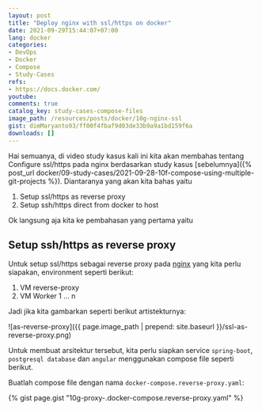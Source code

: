 ```yaml
---
layout: post
title: "Deploy nginx with ssl/https on docker"
date: 2021-09-29T15:44:07+07:00
lang: docker
categories:
- DevOps
- Docker
- Compose
- Study-Cases
refs: 
- https://docs.docker.com/
youtube: 
comments: true
catalog_key: study-cases-compose-files
image_path: /resources/posts/docker/10g-nginx-ssl
gist: dimMaryanto93/ff00f4fbaf9d03de33b9a9a1bd159f6a
downloads: []
---
```


Hai semuanya, di video study kasus kali ini kita akan membahas tentang Configure ssl/https pada nginx berdasarkan study kasus [sebelumnya]({% post_url docker/09-study-cases/2021-09-28-10f-compose-using-multiple-git-projects %}). Diantaranya yang akan kita bahas yaitu

1. Setup ssl/https as reverse proxy
2. Setup ssh/https direct from docker to host

Ok langsung aja kita ke pembahasan yang pertama yaitu

## Setup ssh/https as reverse proxy

Untuk setup ssl/https sebagai reverse proxy pada [nginx](https://www.nginx.com/) yang kita perlu siapakan, environment seperti berikut:

1. VM reverse-proxy
2. VM Worker 1 ... n

Jadi jika kita gambarkan seperti berikut artistekturnya:

![as-reverse-proxy]({{ page.image_path | prepend: site.baseurl }}/ssl-as-reverse-proxy.png)

Untuk membuat arsitektur tersebut, kita perlu siapkan service `spring-boot`, `postgresql database` dan `angular` menggunakan compose file seperti berikut. 

Buatlah compose file dengan nama `docker-compose.reverse-proxy.yaml`:

{% gist page.gist "10g-proxy-.docker-compose.reverse-proxy.yaml" %}